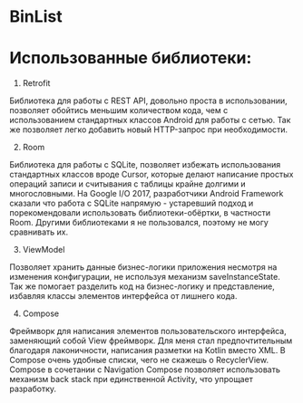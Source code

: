 # BinList

# Использованные библиотеки:
1) Retrofit

Библиотека для работы с REST API, довольно проста в использовании, позволяет обойтись меньшим количеством кода, чем с использованием стандартных классов Android для работы с сетью. Так же позволяет легко добавить новый HTTP-запрос при необходимости.

2) Room

Библиотека для работы с SQLite, позволяет избежать использования стандартных классов вроде Cursor, которые делают написание простых операций записи и считывания с таблицы крайне долгими и многословными. На Google I/O 2017, разработчики Android Framework сказали что работа с SQLite напрямую - устаревший подход и порекомендовали использовать библиотеки-обёртки, в частности Room. Другими библиотеками я не пользовался, поэтому не могу сравнивать их.

3) ViewModel

Позволяет хранить данные бизнес-логики приложения несмотря на изменения конфигурации, не используя механизм saveInstanceState. Так же помогает разделить код на бизнес-логику и представление, избавляя классы элементов интерфейса от лишнего кода.

4) Compose

Фреймворк для написания элементов пользовательского интерфейса, заменяющий собой View фреймворк. Для меня стал предпочтительным благодаря лаконичности, написания разметки на Kotlin вместо XML. В Compose очень удобные списки, чего не скажешь о RecyclerView. Compose в сочетании с Navigation Compose позволяет использовать механизм back stack при единственной Activity, что упрощает разработку.

